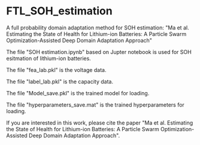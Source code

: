 # FTL_SOH_estimation
A full probability domain adaptation method for SOH estimation: "Ma et al. Estimating the State of Health for Lithium-ion Batteries: A Particle Swarm Optimization-Assisted Deep Domain Adaptation Approach"

The file "SOH estimation.ipynb" based on Jupter notebook is used for SOH esitmation of lithium-ion batteries.

The file "fea_lab.pkl" is the voltage data.

The file "label_lab.pkl" is the capacity data.

The file "Model_save.pkl" is the trained model for loading.

The file "hyperparameters_save.mat" is the trained hyperparameters for loading.

If you are interested in this work, please cite the paper "Ma et al. Estimating the State of Health for Lithium-ion Batteries: A Particle Swarm Optimization-Assisted Deep Domain Adaptation Approach".
